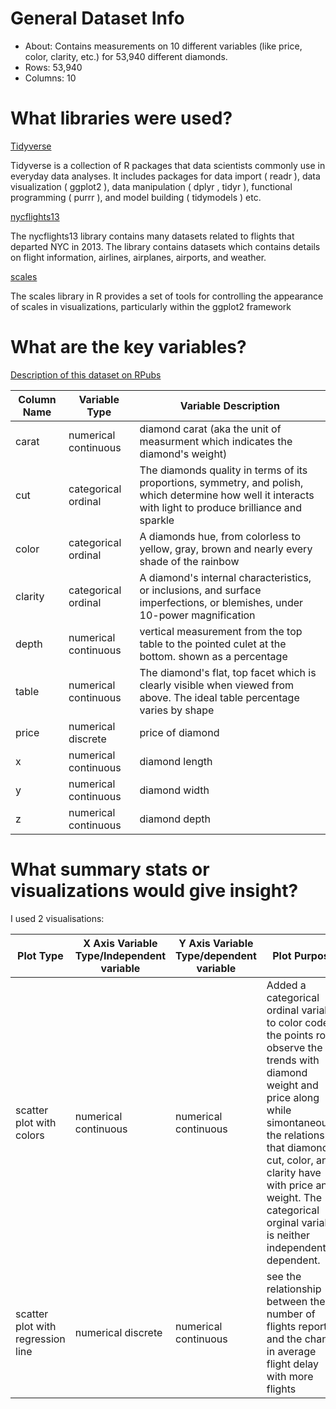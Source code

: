 # General Dataset Info

* About: Contains measurements on 10 different variables (like price, color, clarity, etc.) for 53,940 different diamonds.
* Rows: 53,940
* Columns: 10

# What libraries were used?

<ins> Tidyverse </ins>

Tidyverse is a collection of R packages that data scientists commonly use in everyday data analyses. It includes packages for data import ( readr ), data visualization ( ggplot2 ), data manipulation ( dplyr , tidyr ), functional programming ( purrr ), and model building ( tidymodels ) etc.

<ins> nycflights13 </ins>

The nycflights13 library contains many datasets related to flights that departed NYC in 2013. The library contains datasets which contains details on flight information, airlines, airplanes, airports, and weather. 

<ins> scales </ins>

The scales library in R provides a set of tools for controlling the appearance of scales in visualizations, particularly within the ggplot2 framework

# What are the key variables?

[Description of this dataset on RPubs](https://rpubs.com/Davo2812/1102821)

| Column Name  | Variable Type | Variable Description |
| ------------- | ------------- | ------------- |
| carat  | numerical continuous  | diamond carat (aka the unit of measurment which indicates the diamond's weight)  |
| cut  | categorical ordinal  | The diamonds quality in terms of its proportions, symmetry, and polish, which determine how well it interacts with light to produce brilliance and sparkle  |
| color  | categorical ordinal  | A diamonds hue, from colorless to yellow, gray, brown and nearly every shade of the rainbow  |
| clarity  | categorical ordinal  | A diamond's internal characteristics, or inclusions, and surface imperfections, or blemishes, under 10-power magnification  |
| depth  | numerical continuous  |  vertical measurement from the top table to the pointed culet at the bottom. shown as a percentage  |
| table  | numerical continuous  | The diamond's flat, top facet which is clearly visible when viewed from above. The ideal table percentage varies by shape  |
| price  | numerical discrete  | 	price of diamond  |
| x  | numerical continuous  | diamond length |
| y  | numerical continuous  | diamond width  |
| z  | numerical continuous  | diamond depth  |

# What summary stats or visualizations would give insight?

I used 2 visualisations:

| Plot Type  | X Axis Variable Type/Independent variable | Y Axis Variable Type/dependent variable | Plot Purpose |
| ------------- | ------------- | ------------- | ------------- |
| scatter plot with colors  | numerical continuous  | numerical continuous  | Added a categorical ordinal variable to color code the points ro observe the trends with diamond weight and price along while simontaneously the relationship that diamond cut, color, and clarity have with price and weight. The categorical orginal variable is neither independent or dependent. |
| scatter plot with regression line  | numerical discrete | numerical continuous  | see the relationship between the number of flights reported and the change in average flight delay with more flights |




